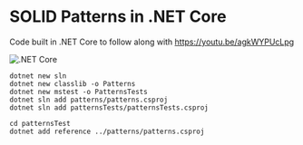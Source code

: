 # SOLID Patterns in .NET Core
Code built in .NET Core to follow along with https://youtu.be/agkWYPUcLpg  

![.NET Core](https://github.com/trendoid/solid_patterns_core/workflows/.NET%20Core/badge.svg)  

`dotnet new sln`  
`dotnet new classlib -o Patterns`   
`dotnet new mstest -o PatternsTests`  
`dotnet sln add patterns/patterns.csproj`  
`dotnet sln add patternsTests/patternsTests.csproj`  

`cd patternsTest`  
`dotnet add reference ../patterns/patterns.csproj`  
